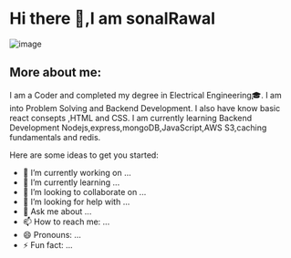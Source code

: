 # Hi there 👋,I am sonalRawal 

![image](https://user-images.githubusercontent.com/93571637/150641465-4ac49252-fd6d-4525-930e-b16c9f3ba4cd.png)
## More about me:

I am a Coder and completed my degree in Electrical Engineering🎓. I am into Problem Solving and Backend Development. I also have know basic react consepts ,HTML and CSS. I am currently learning Backend Development Nodejs,express,mongoDB,JavaScript,AWS S3,caching fundamentals and redis.

Here are some ideas to get you started:

- 🔭 I’m currently working on ...
- 🌱 I’m currently learning ...
- 👯 I’m looking to collaborate on ...
- 🤔 I’m looking for help with ...
- 💬 Ask me about ...
- 📫 How to reach me: ...
- 😄 Pronouns: ...
- ⚡ Fun fact: ...
